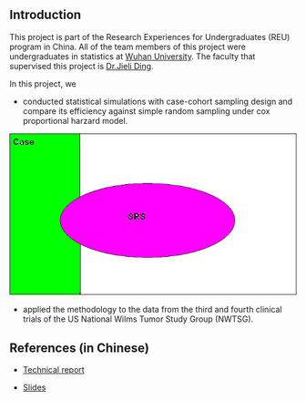 ## Introduction

This project is part of the Research Experiences for Undergraduates (REU) program in China. All of the team members of this project were undergraduates in statistics at [Wuhan University](https://en.whu.edu.cn/). The faculty that supervised this project is [Dr.Jieli Ding](http://maths.whu.edu.cn/info/1415/11672.htm).

In this project, we

- conducted statistical simulations with case-cohort sampling design and compare its efficiency against simple random sampling under cox proportional harzard model. 

<p align="center"><img src="presentations/case_cohort_sampling.png"></p>

- applied the methodology to the data from the third and fourth clinical trials of the US National Wilms Tumor Study Group (NWTSG).

## References (in Chinese)

- [Technical report](presentations/final_report.pdf)

- [Slides](presentations/slides.pdf)

